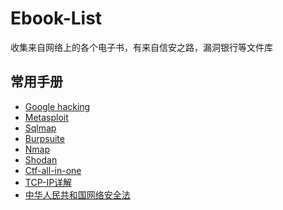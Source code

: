 # Ebook-List
收集来自网络上的各个电子书，有来自信安之路，漏洞银行等文件库

## 常用手册

  - [Google hacking](https://github.com/Tomassky/Ebook-List/blob/master/%E6%B8%97%E9%80%8F%E5%B8%B8%E7%94%A8%E6%89%8B%E5%86%8C/Google%20Hacking.pdf)
  - [Metasploit](https://github.com/Tomassky/Ebook-List/blob/master/%E6%B8%97%E9%80%8F%E5%B8%B8%E7%94%A8%E6%89%8B%E5%86%8C/Metasploit.pdf)
  - [Sqlmap](https://github.com/Tomassky/Ebook-List/blob/master/%E6%B8%97%E9%80%8F%E5%B8%B8%E7%94%A8%E6%89%8B%E5%86%8C/Sqlmap.pdf)
  - [Burpsuite](https://github.com/Tomassky/Ebook-List/blob/master/%E6%B8%97%E9%80%8F%E5%B8%B8%E7%94%A8%E6%89%8B%E5%86%8C/burpsuite.pdf)
  - [Nmap](https://github.com/Tomassky/Ebook-List/blob/master/%E6%B8%97%E9%80%8F%E5%B8%B8%E7%94%A8%E6%89%8B%E5%86%8C/nmap.pdf)
  - [Shodan](https://github.com/Tomassky/Ebook-List/blob/master/%E6%B8%97%E9%80%8F%E5%B8%B8%E7%94%A8%E6%89%8B%E5%86%8C/shodan.pdf)
  - [Ctf-all-in-one](https://github.com/Tomassky/Ebook-List/blob/master/%E6%B8%97%E9%80%8F%E5%B8%B8%E7%94%A8%E6%89%8B%E5%86%8C/ctf-all-in-one.pdf)
  - [TCP-IP详解](https://github.com/Tomassky/Ebook-List/blob/master/%E5%B8%B8%E7%94%A8%E6%89%8B%E5%86%8C/TCP-IP%E8%AF%A6%E8%A7%A3(%E5%8D%B7%E4%B8%80%E3%80%81%E4%BA%8C%E3%80%81%E4%B8%89).pdf)
  - [中华人民共和国网络安全法](https://github.com/Tomassky/Ebook-List/blob/master/%E6%B8%97%E9%80%8F%E5%B8%B8%E7%94%A8%E6%89%8B%E5%86%8C/%E4%B8%AD%E5%8D%8E%E4%BA%BA%E6%B0%91%E5%85%B1%E5%92%8C%E5%9B%BD%E7%BD%91%E7%BB%9C%E5%AE%89%E5%85%A8%E6%B3%95.pdf)